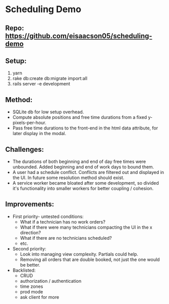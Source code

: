 
# Scheduling Demo

## Repo: https://github.com/eisaacson05/scheduling-demo

## Setup: 
  1. yarn
  2. rake db:create db:migrate import:all
  3. rails server -e development

## Method: 
  * SQLite db for low setup overhead. 
  * Compute absolute positions and free time durations from a fixed y-pixels-per-hour. 
  * Pass free time durations to the front-end in the html data attribute, for later display in the modal. 

## Challenges: 
  * The durations of both beginning and end of day free times were unbounded. Added beginning and end of work days to bound them.
  * A user had a schedule conflict. Conflicts are filtered out and displayed in the UI. In future some resolution method should exist.
  * A service worker became bloated after some development, so divided it's functionality into smaller workers for better coupling / cohesion.

## Improvements: 
 * First priority- untested conditions:
    - What if a technician has no work orders? 
    - What if there were many technicians compacting the UI in the x direction? 
    - What if there are no technicians scheduled?
    - etc.
 * Second priority:
   - Look into managing view complexity. Partials could help.
   - Removing all orders that are double booked, not just the one would be better.
 * Backlisted:
   - CRUD
   - authorization / authentication 
   - time zones
   - prod mode
   - ask client for more

